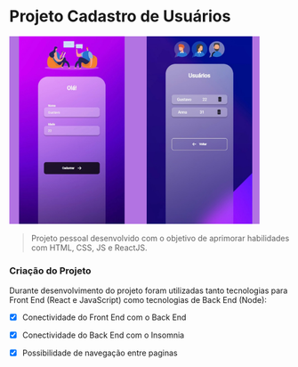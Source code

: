 # Projeto Cadastro de Usuários 


<img src="./UserInterface.png" alt="interfaceProject" width="450px">

> Projeto pessoal desenvolvido com o objetivo de aprimorar habilidades com HTML, CSS, JS e ReactJS.

### Criação do Projeto

Durante desenvolvimento do projeto foram utilizadas tanto tecnologias para Front End (React e JavaScript) como tecnologias de Back End (Node):

- [x] Conectividade do Front End com o Back End
- [x] Conectividade do Back End com o Insomnia 
- [x] Possibilidade de navegação entre paginas

